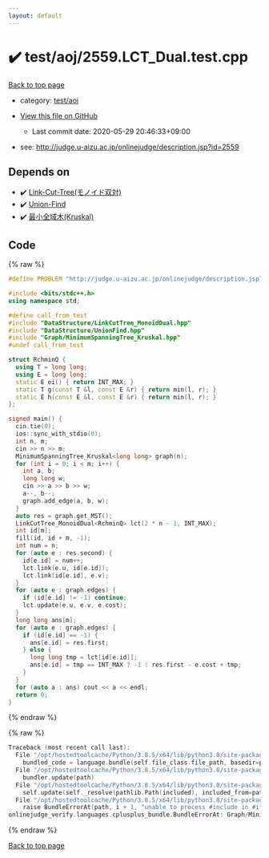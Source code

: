 ```yaml
---
layout: default
---
```


<!-- mathjax config similar to math.stackexchange -->
<script type="text/javascript" async
  src="https://cdnjs.cloudflare.com/ajax/libs/mathjax/2.7.5/MathJax.js?config=TeX-MML-AM_CHTML">
</script>
<script type="text/x-mathjax-config">
  MathJax.Hub.Config({
    TeX: { equationNumbers: { autoNumber: "AMS" }},
    tex2jax: {
      inlineMath: [ ['$','$'] ],
      processEscapes: true
    },
    "HTML-CSS": { matchFontHeight: false },
    displayAlign: "left",
    displayIndent: "2em"
  });
</script>

<script type="text/javascript" src="https://cdnjs.cloudflare.com/ajax/libs/jquery/3.4.1/jquery.min.js"></script>
<script src="https://cdn.jsdelivr.net/npm/jquery-balloon-js@1.1.2/jquery.balloon.min.js" integrity="sha256-ZEYs9VrgAeNuPvs15E39OsyOJaIkXEEt10fzxJ20+2I=" crossorigin="anonymous"></script>
<script type="text/javascript" src="../../../assets/js/copy-button.js"></script>
<link rel="stylesheet" href="../../../assets/css/copy-button.css" />


# :heavy_check_mark: test/aoj/2559.LCT_Dual.test.cpp

<a href="../../../index.html">Back to top page</a>

* category: <a href="../../../index.html#0d0c91c0cca30af9c1c9faef0cf04aa9">test/aoj</a>
* <a href="{{ site.github.repository_url }}/blob/master/test/aoj/2559.LCT_Dual.test.cpp">View this file on GitHub</a>
    - Last commit date: 2020-05-29 20:46:33+09:00


* see: <a href="http://judge.u-aizu.ac.jp/onlinejudge/description.jsp?id=2559">http://judge.u-aizu.ac.jp/onlinejudge/description.jsp?id=2559</a>


## Depends on

* :heavy_check_mark: <a href="../../../library/DataStructure/LinkCutTree_MonoidDual.hpp.html">Link-Cut-Tree(モノイド双対)</a>
* :heavy_check_mark: <a href="../../../library/DataStructure/UnionFind.hpp.html">Union-Find</a>
* :heavy_check_mark: <a href="../../../library/Graph/MinimumSpanningTree_Kruskal.hpp.html">最小全域木(Kruskal)</a>


## Code

<a id="unbundled"></a>
{% raw %}
```cpp
#define PROBLEM "http://judge.u-aizu.ac.jp/onlinejudge/description.jsp?id=2559"

#include <bits/stdc++.h>
using namespace std;

#define call_from_test
#include "DataStructure/LinkCutTree_MonoidDual.hpp"
#include "DataStructure/UnionFind.hpp"
#include "Graph/MinimumSpanningTree_Kruskal.hpp"
#undef call_from_test

struct RchminQ {
  using T = long long;
  using E = long long;
  static E ei() { return INT_MAX; }
  static T g(const T &l, const E &r) { return min(l, r); }
  static E h(const E &l, const E &r) { return min(l, r); }
};

signed main() {
  cin.tie(0);
  ios::sync_with_stdio(0);
  int n, m;
  cin >> n >> m;
  MinimumSpanningTree_Kruskal<long long> graph(n);
  for (int i = 0; i < m; i++) {
    int a, b;
    long long w;
    cin >> a >> b >> w;
    a--, b--;
    graph.add_edge(a, b, w);
  }
  auto res = graph.get_MST();
  LinkCutTree_MonoidDual<RchminQ> lct(2 * n - 1, INT_MAX);
  int id[m];
  fill(id, id + m, -1);
  int num = n;
  for (auto e : res.second) {
    id[e.id] = num++;
    lct.link(e.u, id[e.id]);
    lct.link(id[e.id], e.v);
  }
  for (auto e : graph.edges) {
    if (id[e.id] != -1) continue;
    lct.update(e.u, e.v, e.cost);
  }
  long long ans[m];
  for (auto e : graph.edges) {
    if (id[e.id] == -1) {
      ans[e.id] = res.first;
    } else {
      long long tmp = lct[id[e.id]];
      ans[e.id] = tmp == INT_MAX ? -1 : res.first - e.cost + tmp;
    }
  }
  for (auto a : ans) cout << a << endl;
  return 0;
}
```
{% endraw %}

<a id="bundled"></a>
{% raw %}
```cpp
Traceback (most recent call last):
  File "/opt/hostedtoolcache/Python/3.8.5/x64/lib/python3.8/site-packages/onlinejudge_verify/docs.py", line 349, in write_contents
    bundled_code = language.bundle(self.file_class.file_path, basedir=pathlib.Path.cwd())
  File "/opt/hostedtoolcache/Python/3.8.5/x64/lib/python3.8/site-packages/onlinejudge_verify/languages/cplusplus.py", line 185, in bundle
    bundler.update(path)
  File "/opt/hostedtoolcache/Python/3.8.5/x64/lib/python3.8/site-packages/onlinejudge_verify/languages/cplusplus_bundle.py", line 307, in update
    self.update(self._resolve(pathlib.Path(included), included_from=path))
  File "/opt/hostedtoolcache/Python/3.8.5/x64/lib/python3.8/site-packages/onlinejudge_verify/languages/cplusplus_bundle.py", line 306, in update
    raise BundleErrorAt(path, i + 1, "unable to process #include in #if / #ifdef / #ifndef other than include guards")
onlinejudge_verify.languages.cplusplus_bundle.BundleErrorAt: Graph/MinimumSpanningTree_Kruskal.hpp: line 13: unable to process #include in #if / #ifdef / #ifndef other than include guards

```
{% endraw %}

<a href="../../../index.html">Back to top page</a>

